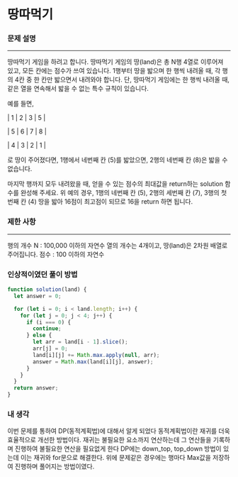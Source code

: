 # 땅따먹기

### 문제 설명

---

땅따먹기 게임을 하려고 합니다. 땅따먹기 게임의 땅(land)은 총 N행 4열로 이루어져 있고, 모든 칸에는 점수가 쓰여 있습니다. 1행부터 땅을 밟으며 한 행씩 내려올 때, 각 행의 4칸 중 한 칸만 밟으면서 내려와야 합니다. 단, 땅따먹기 게임에는 한 행씩 내려올 때, 같은 열을 연속해서 밟을 수 없는 특수 규칙이 있습니다.

예를 들면,

| 1 | 2 | 3 | 5 |

| 5 | 6 | 7 | 8 |

| 4 | 3 | 2 | 1 |

로 땅이 주어졌다면, 1행에서 네번째 칸 (5)를 밟았으면, 2행의 네번째 칸 (8)은 밟을 수 없습니다.

마지막 행까지 모두 내려왔을 때, 얻을 수 있는 점수의 최대값을 return하는 solution 함수를 완성해 주세요. 위 예의 경우, 1행의 네번째 칸 (5), 2행의 세번째 칸 (7), 3행의 첫번째 칸 (4) 땅을 밟아 16점이 최고점이 되므로 16을 return 하면 됩니다.

### 제한 사항

---

행의 개수 N : 100,000 이하의 자연수
열의 개수는 4개이고, 땅(land)은 2차원 배열로 주어집니다.
점수 : 100 이하의 자연수

### 인상적이였던 풀이 방법

```javascript
function solution(land) {
  let answer = 0;

  for (let i = 0; i < land.length; i++) {
    for (let j = 0; j < 4; j++) {
      if (i === 0) {
        continue;
      } else {
        let arr = land[i - 1].slice();
        arr[j] = 0;
        land[i][j] += Math.max.apply(null, arr);
        answer = Math.max(land[i][j], answer);
      }
    }
  }
  return answer;
}
```

### 내 생각

이번 문제를 통하여 DP(동적계획법)에 대해서 알게 되었다
동적계획법이란 재귀를 더욱 효율적으로 개선한 방법이다.
재귀는 불필요한 요소까지 연산하는데 그 연산들을 기록하며 진행하여 불필요한 연산을 필요없게 한다
DP에는 down_top, top_down 방법이 있는데 이는 재귀와 for문으로 해결한다.
위에 문제같은 경우에는 행마다 Max값을 저장하여 진행하며 풀어지는 방법이였다.
